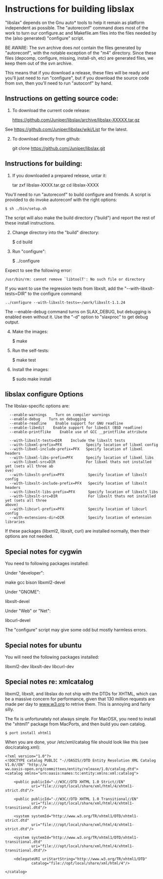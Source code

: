 # Instructions for building libslax

"libslax" depends on the Gnu auto* tools to help it remain as platform
independent as possible. The "autoreconf" command does most of the
work to turn our configure.ac and Makefile.am files into the files
needed by the (also generated) "configure" script.

BE AWARE: The svn archive does _not_ contain the files generated by
"autoreconf", with the notable exception of the "m4" directory.  Since
these files (depcomp, configure, missing, install-sh, etc) are
generated files, we keep them out of the svn archive.

This means that if you download a release, these files will be ready
and you'll just need to run "configure", but if you download the
source code from svn, then you'll need to run "autoconf" by hand.

## Instructions on getting source code:

1. To download the current code release:

   https://github.com/Juniper/libslax/archive/libslax-XXXXX.tar.gz

See https://github.com/Juniper/libslax/wiki/List for the latest.

2. To download directly from github:

   git clone https://github.com/Juniper/libslax.git

## Instructions for building:

1. If you downloaded a prepared release, untar it:

    tar zxf libslax-XXXX.tar.gz
    cd libslax-XXXX

You'll need to run "autoreconf" to build configure and friends.  A
script is provided to do invoke autoreconf with the right options:

    $ sh ./bin/setup.sh

The script will also make the build directory ("build") and report
the rest of these install instructions.

2. Change directory into the "build" directory:

    $ cd build

3. Run "configure":

    $ ../configure

Expect to see the following error:

    /usr/bin/rm: cannot remove `libtoolT': No such file or directory

If you want to use the regression tests from libxslt, add the
"--with-libxslt-tests=DIR" to the configure command:

    ../configure --with-libxslt-tests=~/work/libxslt-1.1.24

The --enable-debug command turns on SLAX_DEBUG, but debugging
is enabled even without it.  Use the "-d" option to "slaxproc"
to get debug output.

4. Make the images:

    $ make

5. Run the self-tests:

    $ make test

6. Install the images:

    $ sudo make install

## libslax configure Options

The libslax-specific options are:

```
  --enable-warnings    Turn on compiler warnings
  --enable-debug    Turn on debugging
  --enable-readline    Enable support for GNU readline
  --enable-libedit    Enable support for libedit (BSD readline)
  --enable-printflike    Enable use of GCC __printflike attribute
 
  --with-libxslt-tests=DIR    Include the libxslt tests
  --with-libxml-prefix=PFX           Specify location of libxml config
  --with-libxml-include-prefix=PFX   Specify location of libxml headers
  --with-libxml-libs-prefix=PFX      Specify location of libxml libs
  --with-libxml-src=DIR              For libxml thats not installed yet (sets all three ab
ove)
  --with-libxslt-prefix=PFX           Specify location of libxslt config
  --with-libxslt-include-prefix=PFX   Specify location of libxslt headers
  --with-libxslt-libs-prefix=PFX      Specify location of libxslt libs
  --with-libxslt-src=DIR              For libxslt thats not installed yet (sets all three
above)
  --with-libcurl-prefix=PFX           Specify location of libcurl config
  --with-extensions-dir=DIR           Specify location of extension libraries
```

If these packages (libxml2, libxslt, curl) are installed normally,
then their options are not needed.

## Special notes for cygwin

You need to following packages installed:

Under "developer":

  make
  gcc
  bison
  libxml2-devel

Under "GNOME":

  libxslt-devel

Under "Web" or "Net":

  libcurl-devel

The "configure" script may give some odd but mostly harmless errors.

## Special notes for ubuntu

You will need the following packages installed:

libxml2-dev
libxslt-dev
libcurl-dev

## Special notes re: xmlcatalog

libxml2, libxslt, and libslax do not ship with the DTDs for XHTML,
which can be a massive concern for performance, given that 130 million
requests are made per day to www.w3.org to retrive them.  This is
annoying and fairly silly.

The fix is unfortunately not always simple.  For MacOSX, you need to
install the "xhtml1" package from MacPorts, and then build you own
catalog.

    $ port install xhtml1

When you are done, your /etc/xml/catalog file should look like this
(see doc/catalog.xml):

```
<?xml version="1.0"?>
<!DOCTYPE catalog PUBLIC "-//OASIS//DTD Entity Resolution XML Catalog V1.0//EN" "http://w
ww.oasis-open.org/committees/entity/release/1.0/catalog.dtd">
<catalog xmlns="urn:oasis:names:tc:entity:xmlns:xml:catalog">

    <public publicId="-//W3C//DTD XHTML 1.0 Strict//EN"
            uri="file:///opt/local/share/xml/html/4/xhtml1-strict.dtd"/>
 
    <public publicId="-//W3C//DTD XHTML 1.0 Transitional//EN"
            uri="file:///opt/local/share/xml/html/4/xhtml1-transitional.dtd"/>
 
    <system systemId="http://www.w3.org/TR/xhtml1/DTD/xhtml1-strict.dtd"
            uri="file:///opt/local/share/xml/html/4/xhtml1-strict.dtd"/>
 
    <system systemId="http://www.w3.org/TR/xhtml1/DTD/xhtml1-transitional.dtd"
            uri="file:///opt/local/share/xml/html/4/xhtml1-transitional.dtd"/>

    <delegateURI uriStartString="http://www.w3.org/TR/xhtml1/DTD"
            catalog="file://opt/local/share/xml/html/4"/>

</catalog>
```
